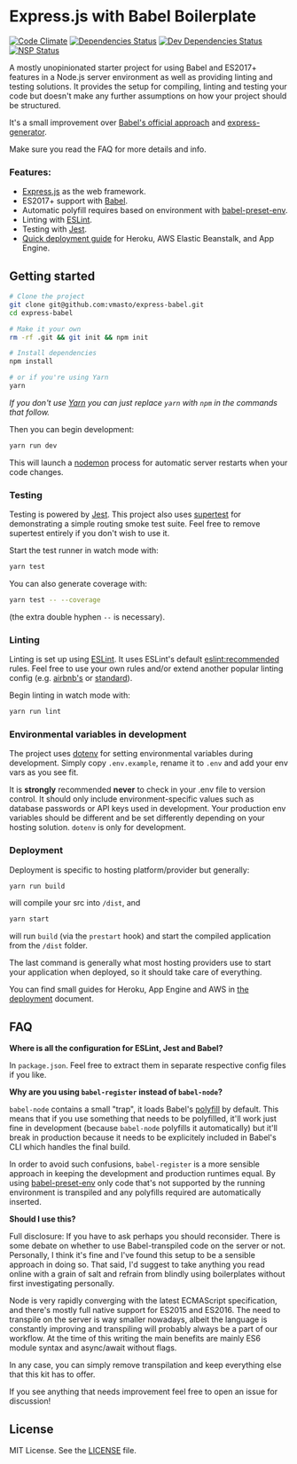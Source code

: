 # Express.js with Babel Boilerplate

[![Code Climate](https://codeclimate.com/github/vmasto/express-babel/badges/gpa.svg)](https://codeclimate.com/github/vmasto/express-babel)
[![Dependencies Status](https://david-dm.org/vmasto/express-babel/status.svg)](https://david-dm.org/vmasto/express-babel)
[![Dev Dependencies Status](https://david-dm.org/vmasto/express-babel/dev-status.svg)](https://david-dm.org/vmasto/express-babel)
[![NSP Status](https://nodesecurity.io/orgs/vmasto/projects/d8089487-4f0e-4f69-abb1-938c6de1e6a7/badge)](https://nodesecurity.io/orgs/vmasto/projects/d8089487-4f0e-4f69-abb1-938c6de1e6a7)

A mostly unopinionated starter project for using Babel and ES2017+ features in a Node.js server environment as well as providing linting and testing solutions. It provides the setup for compiling, linting and testing your code but doesn't make any further assumptions on how your project should be structured.

It's a small improvement over [Babel's official approach](https://github.com/babel/example-node-server) and [express-generator](https://expressjs.com/en/starter/generator.html).

Make sure you read the FAQ for more details and info.

### Features:
- [Express.js](https://expressjs.com/) as the web framework.
- ES2017+ support with [Babel](https://babeljs.io/).
- Automatic polyfill requires based on environment with [babel-preset-env](https://github.com/babel/babel-preset-env).
- Linting with [ESLint](http://eslint.org/).
- Testing with [Jest](https://facebook.github.io/jest/).
- [Quick deployment guide](DEPLOYMENT.md) for Heroku, AWS Elastic Beanstalk, and App Engine.

## Getting started

```sh
# Clone the project
git clone git@github.com:vmasto/express-babel.git
cd express-babel

# Make it your own
rm -rf .git && git init && npm init

# Install dependencies
npm install

# or if you're using Yarn
yarn
```

_If you don't use [Yarn](https://yarnpkg.com/) you can just replace `yarn` with `npm` in the commands that follow._

Then you can begin development:

```sh
yarn run dev
```

This will launch a [nodemon](https://nodemon.io/) process for automatic server restarts when your code changes.

### Testing

Testing is powered by [Jest](https://facebook.github.io/jest/). This project also uses [supertest](https://github.com/visionmedia/supertest) for demonstrating a simple routing smoke test suite. Feel free to remove supertest entirely if you don't wish to use it.

Start the test runner in watch mode with:

```sh
yarn test
```

You can also generate coverage with:

```sh
yarn test -- --coverage
```

(the extra double hyphen `--` is necessary).

### Linting

Linting is set up using [ESLint](http://eslint.org/). It uses ESLint's default [eslint:recommended](https://github.com/eslint/eslint/blob/master/conf/eslint.json) rules. Feel free to use your own rules and/or extend another popular linting config (e.g. [airbnb's](https://www.npmjs.com/package/eslint-config-airbnb) or [standard](https://github.com/feross/eslint-config-standard)).

Begin linting in watch mode with:

```sh
yarn run lint
```

### Environmental variables in development

The project uses [dotenv](https://www.npmjs.com/package/dotenv) for setting environmental variables during development. Simply copy `.env.example`, rename it to `.env` and add your env vars as you see fit. 

It is **strongly** recommended **never** to check in your .env file to version control. It should only include environment-specific values such as database passwords or API keys used in development. Your production env variables should be different and be set differently depending on your hosting solution. `dotenv` is only for development.

### Deployment

Deployment is specific to hosting platform/provider but generally:

```sh
yarn run build
```

will compile your src into `/dist`, and 

```sh
yarn start
```

will run `build` (via the `prestart` hook) and start the compiled application from the `/dist` folder.

The last command is generally what most hosting providers use to start your application when deployed, so it should take care of everything.

You can find small guides for Heroku, App Engine and AWS in [the deployment](DEPLOYMENT.md) document.

## FAQ

**Where is all the configuration for ESLint, Jest and Babel?**

In `package.json`. Feel free to extract them in separate respective config files if you like.

**Why are you using `babel-register` instead of `babel-node`?**

`babel-node` contains a small "trap", it loads Babel's [polyfill](https://babeljs.io/docs/usage/polyfill/) by default. This means that if you use something that needs to be polyfilled, it'll work just fine in development (because `babel-node` polyfills it automatically) but it'll break in production because it needs to be explicitely included in Babel's CLI which handles the final build.

In order to avoid such confusions, `babel-register` is a more sensible approach in keeping the development and production runtimes equal. By using [babel-preset-env](https://github.com/babel/babel-preset-env) only code that's not supported by the running environment is transpiled and any polyfills required are automatically inserted.

**Should I use this?**

Full disclosure: If you have to ask perhaps you should reconsider. There is some debate on whether to use Babel-transpiled code on the server or not. Personally, I think it's fine and I've found this setup to be a sensible approach in doing so. That said, I'd suggest to take anything you read online with a grain of salt and refrain from blindly using boilerplates without first investigating personally.

Node is very rapidly converging with the latest ECMAScript specification, and there's mostly full native support for ES2015 and ES2016. The need to transpile on the server is way smaller nowadays, albeit the language is constantly improving and transpiling will probably always be a part of our workflow. At the time of this writing the main benefits are mainly ES6 module syntax and async/await without flags.

In any case, you can simply remove transpilation and keep everything else that this kit has to offer.

If you see anything that needs improvement feel free to open an issue for discussion!

## License
MIT License. See the [LICENSE](LICENSE) file.
